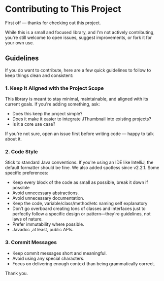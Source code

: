 # Contributing to This Project

First off — thanks for checking out this project.

While this is a small and focused library, and I'm not actively contributing, you're still welcome to open issues, suggest improvements, or fork it for your own use.

## Guidelines

If you do want to contribute, here are a few quick guidelines to follow to keep things clean and consistent:

### 1. Keep It Aligned with the Project Scope

This library is meant to stay minimal, maintainable, and aligned with its current goals. If you're adding something, ask:
- Does this keep the project simple?
- Does it make it easier to integrate JThumbnail into existing projects?
- Is it a core use case?

If you're not sure, open an issue first before writing code — happy to talk about it.

### 2. Code Style

Stick to standard Java conventions. If you're using an IDE like IntelliJ, the default formatter should be fine. We also added spotless since v2.2.1. Some specific preferences:

- Keep every block of the code as small as possible, break it down if possible
- Avoid unnecessary abstractions.
- Avoid unnecessary documentation.
- Keep the code, variable/class/method/etc naming self explanatory
- Don’t go overboard creating tons of classes and interfaces just to perfectly follow a specific design or pattern—they're guidelines, not laws of nature.
- Prefer immutability where possible.
- Javadoc ,at least, public APIs.

### 3. Commit Messages

- Keep commit messages short and meaningful. 
- Avoid using any special characters. 
- Focus on delivering enough context than being grammatically correct. 

Thank you.
